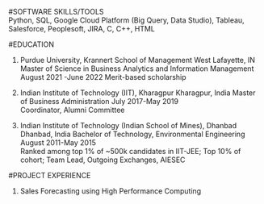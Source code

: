 #SOFTWARE SKILLS/TOOLS												
Python, SQL, Google Cloud Platform (Big Query, Data Studio), Tableau, Salesforce, Peoplesoft, JIRA, C, C++, HTML

#EDUCATION														  
1. Purdue University, Krannert School of Management						           West Lafayette, IN
Master of Science in Business Analytics and Information Management		 	August 2021 -June 2022
Merit-based scholarship

2. Indian Institute of Technology (IIT), Kharagpur							            Kharagpur, India
Master of Business Administration 								                       July 2017-May 2019               
Coordinator, Alumni Committee

3. Indian Institute of Technology (Indian School of Mines), Dhanbad        Dhanbad, India
Bachelor of Technology, Environmental Engineering						    August 2011-May 2015                  
Ranked among top 1% of ~500k candidates in IIT-JEE; Top 10% of cohort; Team Lead, Outgoing Exchanges, AIESEC

#PROJECT EXPERIENCE
1. Sales Forecasting using High Performance Computing
